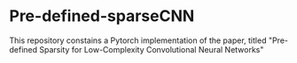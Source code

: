 # Pre-defined-sparseCNN
This repository constains a Pytorch implementation of the paper, titled "Pre-defined Sparsity for Low-Complexity Convolutional Neural Networks"
